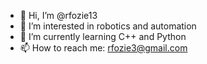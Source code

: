 - 👋 Hi, I’m @rfozie13
- 👀 I’m interested in robotics and automation
- 🌱 I’m currently learning C++ and Python
- 📫 How to reach me: rfozie3@gmail.com

<!---
rfozie13/rfozie13 is a ✨ special ✨ repository because its `README.md` (this file) appears on your GitHub profile.
You can click the Preview link to take a look at your changes.
--->
